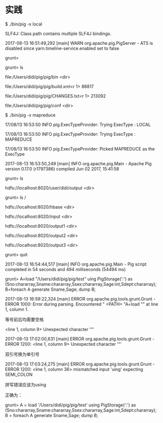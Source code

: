 # 实践

$ ./bin/pig -x local

SLF4J: Class path contains multiple SLF4J bindings.

2017-08-13 16:51:49,292 \[main\] WARN  org.apache.pig.PigServer - ATS is disabled since yarn.timeline-service.enabled set to false

grunt&gt;

grunt&gt; ls

file:/Users/didi/pig/pig/bin    &lt;dir&gt;

file:/Users/didi/pig/pig/build.xml&lt;r 1&gt;    88817

file:/Users/didi/pig/pig/CHANGES.txt&lt;r 1&gt;    213092

file:/Users/didi/pig/pig/conf    &lt;dir&gt;

$ ./bin/pig -x mapreduce

17/08/13 16:53:50 INFO pig.ExecTypeProvider: Trying ExecType : LOCAL

17/08/13 16:53:50 INFO pig.ExecTypeProvider: Trying ExecType : MAPREDUCE

17/08/13 16:53:50 INFO pig.ExecTypeProvider: Picked MAPREDUCE as the ExecType

2017-08-13 16:53:50,249 \[main\] INFO  org.apache.pig.Main - Apache Pig version 0.17.0 \(r1797386\) compiled Jun 02 2017, 15:41:58

grunt&gt; ls

hdfs://localhost:8020/user/didi/output    &lt;dir&gt;

grunt&gt; ls /

hdfs://localhost:8020/hbase    &lt;dir&gt;

hdfs://localhost:8020/input    &lt;dir&gt;

hdfs://localhost:8020/output1    &lt;dir&gt;

hdfs://localhost:8020/output2    &lt;dir&gt;

hdfs://localhost:8020/output3    &lt;dir&gt;

grunt&gt; quit

2017-08-13 16:54:44,517 \[main\] INFO  org.apache.pig.Main - Pig script completed in 54 seconds and 494 milliseconds \(54494 ms\)

grunt&gt; A=load "/Users/didi/pig/pig/test" uing PigStorage\(':'\) as \(Sno:chararray,Sname:chararray,Ssex:chararray,Sage:int,Sdept:chararray\);B=foreach A generate Sname,Sage; dump B;

2017-08-13 16:59:22,324 \[main\] ERROR org.apache.pig.tools.grunt.Grunt - ERROR 1000: Error during parsing. Encountered " &lt;PATH&gt; "A=load "" at line 1, column 1.

等号前后均需要空格

&lt;line 1, column 9&gt;  Unexpected character '"'

2017-08-13 17:02:00,631 \[main\] ERROR org.apache.pig.tools.grunt.Grunt - ERROR 1200: &lt;line 1, column 9&gt;  Unexpected character '"'

双引号换为单引号

2017-08-13 17:03:24,275 \[main\] ERROR org.apache.pig.tools.grunt.Grunt - ERROR 1200: &lt;line 1, column 36&gt;  mismatched input 'uing' expecting SEMI\_COLON

拼写错误应该为using

正确为：

grunt&gt; A = load '/Users/didi/pig/pig/test' using PigStorage\(':'\) as \(Sno:chararray,Sname:chararray,Ssex:chararray,Sage:int,Sdept:chararray\); B = foreach A generate Sname,Sage; dump B;





